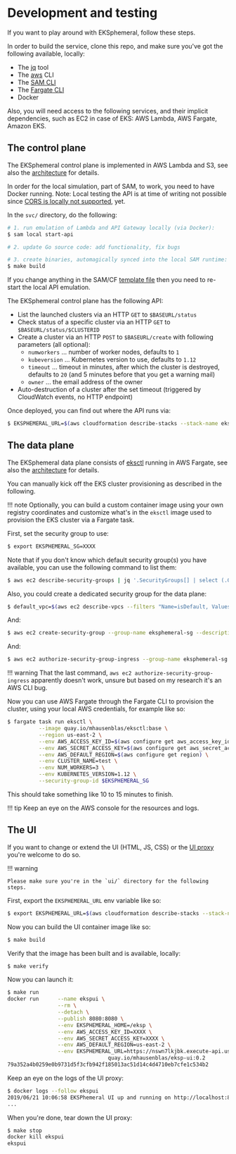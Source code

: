 # Development and testing

If you want to play around with EKSphemeral, follow these steps.

In order to build the service, clone this repo, and make sure you've got the following available, locally:

- The [jq](https://stedolan.github.io/jq/download/) tool
- The [aws](https://docs.aws.amazon.com/cli/latest/userguide/cli-chap-install.html) CLI
- The [SAM CLI](https://github.com/awslabs/aws-sam-cli)
- The [Fargate CLI](https://somanymachines.com/fargate/)
- Docker

Also, you will need access to the following services, and their implicit dependencies, such as EC2 in case of EKS: AWS Lambda, AWS Fargate, Amazon EKS. 

## The control plane

The EKSphemeral control plane is implemented in AWS Lambda and S3, see also the [architecture](/arch) for details.

In order for the local simulation, part of SAM, to work, you need to have Docker running. Note: Local testing the API is at time of writing not possible since [CORS is locally not supported](https://github.com/awslabs/aws-sam-cli/issues/323), yet.

In the `svc/` directory, do the following:

```sh
# 1. run emulation of Lambda and API Gateway locally (via Docker):
$ sam local start-api

# 2. update Go source code: add functionality, fix bugs

# 3. create binaries, automagically synced into the local SAM runtime:
$ make build
```

If you change anything in the SAM/CF [template file](https://github.com/mhausenblas/eksphemeral/blob/master/svc/template.yaml) then you need to re-start the local API emulation.

The EKSphemeral control plane has the following API:

- List the launched clusters via an HTTP `GET` to `$BASEURL/status` 
- Check status of a specific cluster via an HTTP `GET` to `$BASEURL/status/$CLUSTERID`
- Create a cluster via an HTTP `POST` to `$BASEURL/create` with following parameters (all optional):
  - `numworkers` ... number of worker nodes, defaults to `1`
  - `kubeversion` ... Kubernetes version to use, defaults to `1.12`
  - `timeout` ... timeout in minutes, after which the cluster is destroyed, defaults to `20` (and 5 minutes before that you get a warning mail)
  - `owner` ... the email address of the owner
- Auto-destruction of a cluster after the set timeout (triggered by CloudWatch events, no HTTP endpoint)

Once deployed, you can find out where the API runs via:

```sh
$ EKSPHEMERAL_URL=$(aws cloudformation describe-stacks --stack-name eksp | jq '.Stacks[].Outputs[] | select(.OutputKey=="EKSphemeralAPIEndpoint").OutputValue' -r)
```

## The data plane

The EKSphemeral data plane consists of [eksctl](https://eksctl.io/) running in AWS Fargate, see also the [architecture](/arch) for details.

You can manually kick off the EKS cluster provisioning as described in the following.


!!! note 
    Optionally, you can build a custom container image using your own registry coordinates and customize what's in the `eksctl` image used to provision the EKS cluster via a Fargate task.

First, set the security group to use:

```sh
$ export EKSPHEMERAL_SG=XXXX
```

Note that if you don't know which default security group(s) you have available, you can use the following
command to list them:

```sh
$ aws ec2 describe-security-groups | jq '.SecurityGroups[] | select (.GroupName == "default") | .GroupId'
```

Also, you could create a dedicated security group for the data plane:

```sh
$ default_vpc=$(aws ec2 describe-vpcs --filters "Name=isDefault, Values=true" | jq .Vpcs[0].VpcId -r)
```

And:

```sh
$ aws ec2 create-security-group --group-name eksphemeral-sg --description "The security group the EKSphemeral data plane uses" --vpc-id $default_vpc
```

And:

```sh
$ aws ec2 authorize-security-group-ingress --group-name eksphemeral-sg --protocol all --port all
```

!!! warning
    That the last command, `aws ec2 authorize-security-group-ingress` apparently doesn't work, unsure but based on my research it's an AWS CLI bug.

Now you can use AWS Fargate through the Fargate CLI to provision the cluster,
using your local AWS credentials, for example like so:

```sh
$ fargate task run eksctl \
          --image quay.io/mhausenblas/eksctl:base \
          --region us-east-2 \
          --env AWS_ACCESS_KEY_ID=$(aws configure get aws_access_key_id) \
          --env AWS_SECRET_ACCESS_KEY=$(aws configure get aws_secret_access_key) \
          --env AWS_DEFAULT_REGION=$(aws configure get region) \
          --env CLUSTER_NAME=test \
          --env NUM_WORKERS=3 \
          --env KUBERNETES_VERSION=1.12 \
          --security-group-id $EKSPHEMERAL_SG
```

This should take something like 10 to 15 minutes to finish.

!!! tip
    Keep an eye on the AWS console for the resources and logs.

## The UI

If you want to change or extend the UI (HTML, JS, CSS) or the [UI proxy]([main.go](https://github.com/mhausenblas/eksphemeral/tree/master/ui)) you're welcome to do so.

!!! warning

    Please make sure you're in the `ui/` directory for the following steps. 

First, export the `EKSPHEMERAL_URL` env variable like so:

```sh
$ export EKSPHEMERAL_URL=$(aws cloudformation describe-stacks --stack-name eksp | jq '.Stacks[].Outputs[] | select(.OutputKey=="EKSphemeralAPIEndpoint").OutputValue' -r)
```

Now you can build the UI container image like so:

```sh
$ make build

```

Verify that the image has been built and is available, locally:

```sh
$ make verify

```

Now you can launch it:

```sh
$ make run
docker run      --name ekspui \
                --rm \
                --detach \
                --publish 8080:8080 \
                --env EKSPHEMERAL_HOME=/eksp \
                --env AWS_ACCESS_KEY_ID=XXXX \
                --env AWS_SECRET_ACCESS_KEY=XXXX \
                --env AWS_DEFAULT_REGION=us-east-2 \
                --env EKSPHEMERAL_URL=https://nswn7lkjbk.execute-api.us-east-2.amazonaws.com/Prod \
                                quay.io/mhausenblas/eksp-ui:0.2
79a352a4b0259e0b9731d5f3cfb942f185013ac51d14c4d4710eb7cfe1c534b2
```

Keep an eye on the logs of the UI proxy:

```sh
$ docker logs --follow ekspui
2019/06/21 10:06:58 EKSPhemeral UI up and running on http://localhost:8080/
...
```

When you're done, tear down the UI proxy:

```sh
$ make stop
docker kill ekspui
ekspui
```